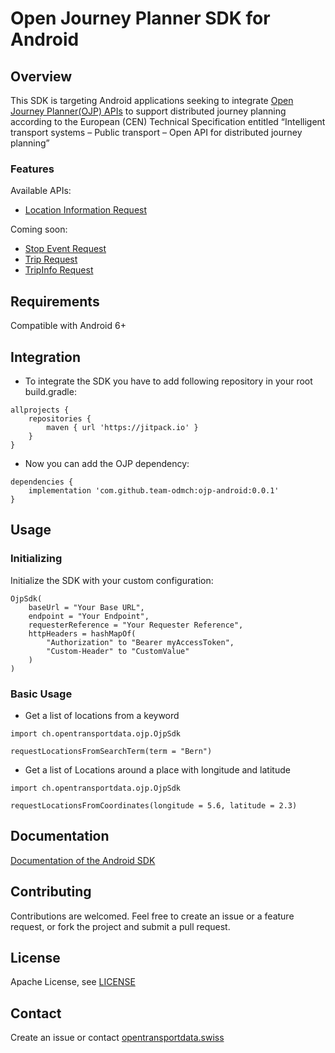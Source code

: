 # Open Journey Planner SDK for Android

## Overview
This SDK is targeting Android applications seeking to integrate [Open Journey Planner(OJP) APIs](https://github.com/openTdataCH/ojp-android/) to support distributed journey planning according to the European (CEN) Technical Specification entitled “Intelligent transport systems – Public transport – Open API for distributed journey planning”

### Features
Available APIs:
- [Location Information Request](https://opentransportdata.swiss/en/cookbook/location-information-service/)

Coming soon:
- [Stop Event Request](https://opentransportdata.swiss/en/cookbook/ojp-stopeventservice/)
- [Trip Request](https://opentransportdata.swiss/en/cookbook/ojptriprequest/)
- [TripInfo Request](https://opentransportdata.swiss/en/cookbook/ojptripinforequest/)

## Requirements
Compatible with Android 6+

## Integration
- To integrate the SDK you have to add following repository in your root build.gradle:
```
allprojects {
    repositories {
        maven { url 'https://jitpack.io' }
    }
}
```
- Now you can add the OJP dependency:
```
dependencies {
    implementation 'com.github.team-odmch:ojp-android:0.0.1'
}
```
## Usage
### Initializing
Initialize the SDK with your custom configuration:

```
OjpSdk(
    baseUrl = "Your Base URL",
    endpoint = "Your Endpoint",
    requesterReference = "Your Requester Reference",
    httpHeaders = hashMapOf(
    	"Authorization" to "Bearer myAccessToken",
    	"Custom-Header" to "CustomValue"
    )
)   
```
### Basic Usage
- Get a list of locations from a keyword
```
import ch.opentransportdata.ojp.OjpSdk

requestLocationsFromSearchTerm(term = "Bern")                
```

- Get a list of Locations around a place with longitude and latitude
```
import ch.opentransportdata.ojp.OjpSdk

requestLocationsFromCoordinates(longitude = 5.6, latitude = 2.3)      
```

## Documentation
[Documentation of the Android SDK](https://github.com/openTdataCH/ojp-android/)

## Contributing
Contributions are welcomed. Feel free to create an issue or a feature request, or fork the project and submit a pull request.

## License
Apache License, see [LICENSE](./LICENSE)

## Contact
Create an issue or contact [opentransportdata.swiss](https://opentransportdata.swiss/en/contact-2/)
